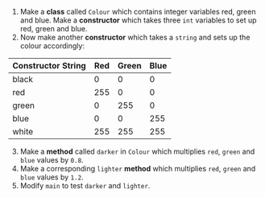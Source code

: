 1. Make a **class** called `Colour` which contains integer variables red, green and blue. Make a **constructor** which takes three `int` variables to set up red, green and blue.
2. Now make another **constructor** which takes a `string` and sets up the colour accordingly:

|Constructor String|Red|Green|Blue|
|---|---|---|---|
|black|0|0|0|
|red|255|0|0|
|green|0|255|0|
|blue|0|0|255|
|white|255|255|255|

3. Make a **method** called `darker` in `Colour` which multiplies `red`, `green` and `blue` values by `0.8`. 
4. Make a corresponding `lighter` **method** which multiplies `red`, `green` and `blue` values by `1.2`.
5. Modify `main` to test `darker` and `lighter`.
